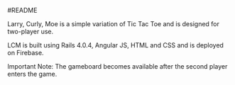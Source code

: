 #README

Larry, Curly, Moe is a simple variation of Tic Tac Toe and is designed for two-player use.

LCM is built using Rails 4.0.4, Angular JS, HTML and CSS and is deployed on Firebase.

Important Note: The gameboard becomes available after the second player enters the game.
